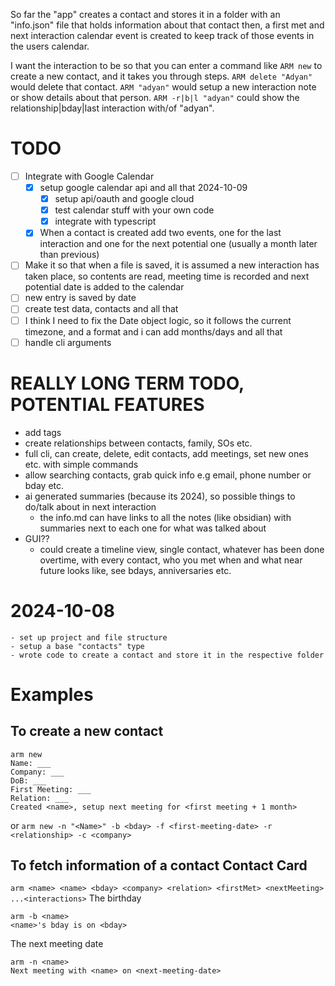 So far the "app" creates a contact and stores it in a folder with an "info.json" file that holds information about that contact then, a first met and next interaction calendar event is created to keep track of those events in the users calendar.

I want the interaction to be so that you can enter a command like `ARM new` to create a new contact, and it takes you through steps. `ARM delete "Adyan"` would delete that contact. `ARM "adyan"` would setup a new interaction note or show details about that person. `ARM -r|b|l "adyan"` could show the relationship|bday|last interaction with/of "adyan".

# TODO
- [ ] Integrate with Google Calendar
    - [x] setup google calendar api and all that 2024-10-09
        - [x] setup api/oauth and google cloud
        - [x] test calendar stuff with your own code
        - [x] integrate with typescript
    - [x] When a contact is created add two events, one for the last interaction and one for the next potential one (usually a month later than previous)
- [ ] Make it so that when a file is saved, it is assumed a new interaction has taken place, so contents are read, meeting time is recorded and next potential date is added to the calendar
- [ ] new entry is saved by date
- [ ] create test data, contacts and all that
- [ ] I think I need to fix the Date object logic, so it follows the current timezone, and a format and i can add months/days and all that
- [ ] handle cli arguments

# REALLY LONG TERM TODO, POTENTIAL FEATURES
- add tags
- create relationships between contacts, family, SOs etc.
- full cli, can create, delete, edit contacts, add meetings, set new ones etc. with simple commands
- allow searching contacts, grab quick info e.g email, phone number or bday etc.
- ai generated summaries (because its 2024), so possible things to do/talk about in next interaction
    - the info.md can have links to all the notes (like obsidian) with summaries next to each one for what was talked about
- GUI??
    - could create a timeline view, single contact, whatever has been done overtime, with every contact, who you met when and what near future looks like, see bdays, anniversaries etc.

# 2024-10-08
    - set up project and file structure
    - setup a base "contacts" type
    - wrote code to create a contact and store it in the respective folder

# Examples

## To create a new contact

```
arm new
Name: ___
Company: ___
DoB: ___
First Meeting: ___
Relation: ___
Created <name>, setup next meeting for <first meeting + 1 month>
```
or
` arm new -n "<Name>" -b <bday> -f <first-meeting-date> -r <relationship> -c <company> `

## To fetch information of a contact Contact Card
``` arm <name> <name> <bday> <company> <relation> <firstMet> <nextMeeting> ...<interactions> ```
The birthday
```
arm -b <name>
<name>'s bday is on <bday>
```
The next meeting date
```
arm -n <name>
Next meeting with <name> on <next-meeting-date>
```